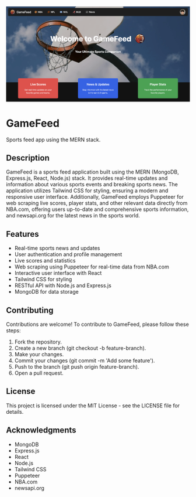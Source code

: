 ![Alt text](/frontend/src/assets/GameFeedHomePage.png "Home Page")

# GameFeed

Sports feed app using the MERN stack.

## Description

GameFeed is a sports feed application built using the MERN (MongoDB, Express.js, React, Node.js) stack. It provides real-time updates and information about various sports events and breaking sports news. The application utilizes Tailwind CSS for styling, ensuring a modern and responsive user interface. Additionally, GameFeed employs Puppeteer for web scraping live scores, player stats, and other relevant data directly from NBA.com, offering users up-to-date and comprehensive sports information, and newsapi.org for the latest news in the sports world.

## Features

- Real-time sports news and updates
- User authentication and profile management
- Live scores and statistics
- Web scraping using Puppeteer for real-time data from NBA.com
- Interactive user interface with React
- Tailwind CSS for styling
- RESTful API with Node.js and Express.js
- MongoDB for data storage

## Contributing
Contributions are welcome! To contribute to GameFeed, please follow these steps:

1. Fork the repository.
2. Create a new branch (git checkout -b feature-branch).
3. Make your changes.
4. Commit your changes (git commit -m 'Add some feature').
5. Push to the branch (git push origin feature-branch).
6. Open a pull request.

## License
This project is licensed under the MIT License - see the LICENSE file for details.

## Acknowledgments
- MongoDB
- Express.js
- React
- Node.js
- Tailwind CSS
- Puppeteer
- NBA.com
- newsapi.org